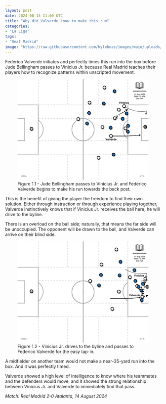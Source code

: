 ```yaml
---
layout: post
date: 2024-08-15 11:00 UTC
title: "Why did Valverde know to make this run"
categories:
- "La Liga"
tags:
- "Real Madrid"
image: "https://raw.githubusercontent.com/kyleboas/images/main/uploads/2024/08/14/Image-14Aug2024_23:45:21.png"
---
```


Federico Valverde initiates and perfectly times this run into the box before Jude Bellingham passes to Vinicius Jr. because Real Madrid teaches their players how to recognize patterns within unscripted movement.

<!---more--->

<figure>
    <img src="https://raw.githubusercontent.com/kyleboas/images/main/uploads/2024/08/14/Image-14Aug2024_23:45:19.png">
    <figcaption>Figure 1.1 - Jude Bellingham passes to Vinicius Jr. and Federico Valverde begins to make his run towards the back post.</figcaption>
</figure>

This is the benefit of giving the player the freedom to find their own solution. Either through instruction or through experience playing together, Valverde instinctively knows that if Vinicius Jr. receives the ball here, he will drive to the byline.

There is an overload on the ball side; naturally, that means the far side will be unoccupied. The opponent will be drawn to the ball, and Valverde can arrive on their blind side.

<figure>
    <img src="https://raw.githubusercontent.com/kyleboas/images/main/uploads/2024/08/14/Image-14Aug2024_23:45:22.png">
    <figcaption>Figure 1.2 - Vinicius Jr. drives to the byline and passes to Federico Valverde for the easy tap-in.</figcaption>
</figure>

A midfielder on another team would not make a near-35-yard run into the box. And it was perfectly timed. 

Valverde showed a high level of intelligence to know where his teammates and the defenders would move, and it showed the strong relationship between Vinicius Jr. and Valverde to immediately find that pass.

*Match: Real Madrid 2-0 Atalanta, 14 August 2024*
